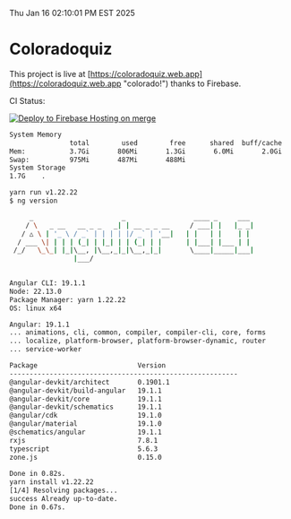 Thu Jan 16 02:10:01 PM EST 2025

# Coloradoquiz


This project is live at [https://coloradoquiz.web.app](https://coloradoquiz.web.app "colorado!") thanks to Firebase.

CI Status: 

[![Deploy to Firebase Hosting on merge](https://github.com/teamkushal/coloradoquiz/actions/workflows/firebase-hosting-merge.yml/badge.svg)](https://github.com/teamkushal/coloradoquiz/actions/workflows/firebase-hosting-merge.yml)

```bash
System Memory
               total        used        free      shared  buff/cache   available
Mem:           3.7Gi       806Mi       1.3Gi       6.0Mi       2.0Gi       2.9Gi
Swap:          975Mi       487Mi       488Mi
System Storage
1.7G	.
```
```bash
yarn run v1.22.22
$ ng version

     _                      _                 ____ _     ___
    / \   _ __   __ _ _   _| | __ _ _ __     / ___| |   |_ _|
   / △ \ | '_ \ / _` | | | | |/ _` | '__|   | |   | |    | |
  / ___ \| | | | (_| | |_| | | (_| | |      | |___| |___ | |
 /_/   \_\_| |_|\__, |\__,_|_|\__,_|_|       \____|_____|___|
                |___/
    

Angular CLI: 19.1.1
Node: 22.13.0
Package Manager: yarn 1.22.22
OS: linux x64

Angular: 19.1.1
... animations, cli, common, compiler, compiler-cli, core, forms
... localize, platform-browser, platform-browser-dynamic, router
... service-worker

Package                         Version
---------------------------------------------------------
@angular-devkit/architect       0.1901.1
@angular-devkit/build-angular   19.1.1
@angular-devkit/core            19.1.1
@angular-devkit/schematics      19.1.1
@angular/cdk                    19.1.0
@angular/material               19.1.0
@schematics/angular             19.1.1
rxjs                            7.8.1
typescript                      5.6.3
zone.js                         0.15.0
    
Done in 0.82s.
yarn install v1.22.22
[1/4] Resolving packages...
success Already up-to-date.
Done in 0.67s.
```
